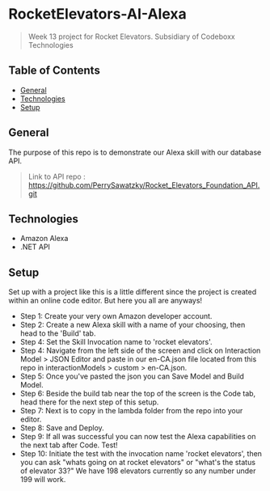 # RocketElevators-AI-Alexa

> Week 13 project for Rocket Elevators. Subsidiary of Codeboxx Technologies
## Table of Contents
* [General](#general)
* [Technologies](#technologies)
* [Setup](#setup)


## General
The purpose of this repo is to demonstrate our Alexa skill with our database API.

>Link to API repo : https://github.com/PerrySawatzky/Rocket_Elevators_Foundation_API.git

## Technologies
* Amazon Alexa 
* .NET API 

## Setup
Set up with a project like this is a little different since the project is created within an online code editor. But here you all are anyways!

- Step 1: Create your very own Amazon developer account.
- Step 2: Create a new Alexa skill with a name of your choosing, then head to the 'Build' tab.
- Step 4: Set the Skill Invocation name to 'rocket elevators'.
- Step 4: Navigate from the left side of the screen and click on Interaction Model > JSON Editor and paste in our en-CA.json file located from this repo in interactionModels > custom > en-CA.json.
- Step 5: Once you've pasted the json you can Save Model and Build Model.
- Step 6: Beside the build tab near the top of the screen is the Code tab, head there for the next step of this setup. 
- Step 7: Next is to copy in the lambda folder from the repo into your editor.
- Step 8: Save and Deploy.
- Step 9: If all was successful you can now test the Alexa capabilities on the next tab after Code. Test!
- Step 10: Initiate the test with the invocation name 'rocket elevators', then you can ask "whats going on at rocket elevators" or "what's the status of elevator 33?" We have 198 elevators currently so any number under 199 will work.





